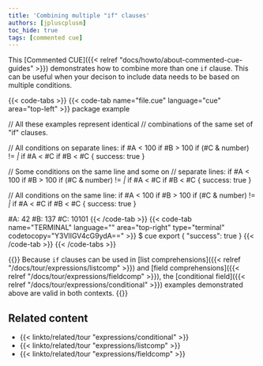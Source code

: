 ```yaml
---
title: 'Combining multiple "if" clauses'
authors: [jpluscplusm]
toc_hide: true
tags: [commented cue]
---
```


This [Commented CUE]({{< relref "docs/howto/about-commented-cue-guides" >}})
demonstrates how to combine more than one `if` clause. This can be useful when
your decison to include data needs to be based on multiple conditions.

{{< code-tabs >}}
{{< code-tab name="file.cue" language="cue" area="top-left" >}}
package example

// All these examples represent identical
// combinations of the same set of "if" clauses.

// All conditions on separate lines:
if #A < 100
if #B > 100
if (#C & number) != _|_
if #A < #C
if #B < #C {
	success: true
}

// Some conditions on the same line and some on
// separate lines:
if #A < 100 if #B > 100
if (#C & number) != _|_
if #A < #C if #B < #C {
	success: true
}

// All conditions on the same line:
if #A < 100 if #B > 100 if (#C & number) != _|_ if #A < #C if #B < #C {
	success: true
}

#A: 42
#B: 137
#C: 10101
{{< /code-tab >}}
{{< code-tab name="TERMINAL" language="" area="top-right" type="terminal" codetocopy="Y3VlIGV4cG9ydA==" >}}
$ cue export
{
    "success": true
}
{{< /code-tab >}}
{{< /code-tabs >}}

{{<info>}}
Because `if` clauses can be used in
[list comprehensions]({{< relref "/docs/tour/expressions/listcomp" >}})
and
[field comprehensions]({{< relref "/docs/tour/expressions/fieldcomp" >}}),
the
[conditional field]({{< relref "/docs/tour/expressions/conditional" >}})
examples demonstrated above are valid in both contexts.
{{</info>}}

## Related content

- {{< linkto/related/tour "expressions/conditional" >}}
- {{< linkto/related/tour "expressions/listcomp" >}}
- {{< linkto/related/tour "expressions/fieldcomp" >}}
